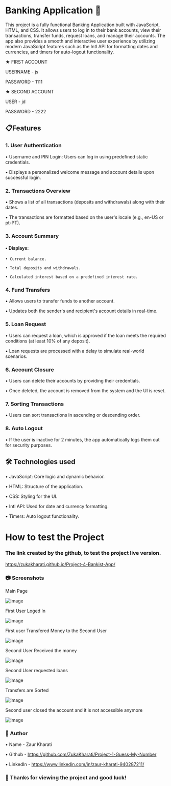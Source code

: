 # Banking Application 🏦

This project is a fully functional Banking Application built with JavaScript, HTML, and CSS. It allows users to log in to their bank accounts, view their transactions, transfer funds, request loans, and manage their accounts. The app also provides a smooth and interactive user experience by utilizing modern JavaScript features such as the Intl API for formatting dates and currencies, and timers for auto-logout functionality.

★ FIRST ACCOUNT

USERNAME - js

PASSWORD - 1111

★ SECOND ACCOUNT

USER - jd

PASSWORD - 2222

## 📋Features

### 1. User Authentication

• Username and PIN Login: Users can log in using predefined static credentials.

• Displays a personalized welcome message and account details upon successful login.

### 2. Transactions Overview

• Shows a list of all transactions (deposits and withdrawals) along with their dates.

• The transactions are formatted based on the user's locale (e.g., en-US or pt-PT).

### 3. Account Summary

#### • Displays:

    • Current balance.

    • Total deposits and withdrawals.

    • Calculated interest based on a predefined interest rate.

### 4. Fund Transfers

• Allows users to transfer funds to another account.

• Updates both the sender's and recipient's account details in real-time.

### 5. Loan Request

• Users can request a loan, which is approved if the loan meets the required conditions (at least 10% of any deposit).

• Loan requests are processed with a delay to simulate real-world scenarios.

### 6. Account Closure

• Users can delete their accounts by providing their credentials.

• Once deleted, the account is removed from the system and the UI is reset.

### 7. Sorting Transactions

• Users can sort transactions in ascending or descending order.

### 8. Auto Logout

• If the user is inactive for 2 minutes, the app automatically logs them out for security purposes.

## 🛠️ Technologies used

• JavaScript: Core logic and dynamic behavior.

• HTML: Structure of the application.

• CSS: Styling for the UI.

• Intl API: Used for date and currency formatting.

• Timers: Auto logout functionality.

# How to test the Project

### The link created by the github, to test the project live version.

https://zukakharati.github.io/Project-4-Bankist-App/

### 📷 Screenshots

Main Page

![image](https://github.com/user-attachments/assets/6fde91ae-fc45-4fcb-99fb-d315cb2257d6)

First User Loged In

![image](https://github.com/user-attachments/assets/8b8026e8-8e61-4145-945b-240fad668969)

First user Transfered Money to the Second User

![image](https://github.com/user-attachments/assets/1459328c-71f0-449b-9198-deab6c5165c7)

Second User Received the money

![image](https://github.com/user-attachments/assets/76a10b01-8bed-43b2-ac66-e8811655633a)

Second User requested loans

![image](https://github.com/user-attachments/assets/7f258e6d-63cd-42db-b927-9fb7e1b72a8b)

Transfers are Sorted 

![image](https://github.com/user-attachments/assets/06fb24f9-4227-4c00-bc68-473ed44c85f6)

Second user closed the account and it is not accessible anymore

![image](https://github.com/user-attachments/assets/aa566bd9-4265-4cfd-9191-8187168930c0)

### 📝 Author
• Name - Zaur Kharati

• Github - https://github.com/ZukaKharati/Project-1-Guess-My-Number

• LinkedIn - https://www.linkedin.com/in/zaur-kharati-940287211/


### 🎉 Thanks for viewing the project and good luck!



